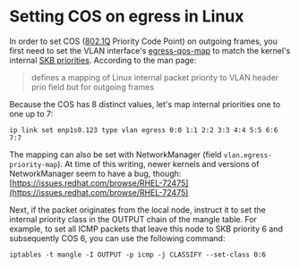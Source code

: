 # Setting COS on egress in Linux

In order to set COS ([802.1Q](https://en.wikipedia.org/wiki/IEEE_802.1Q) Priority Code Point) on outgoing frames, you
first need to set the VLAN interface's [egress-qos-map](https://man7.org/linux/man-pages/man8/ip-link.8.html) to match
the kernel's internal [SKB priorities](https://github.com/torvalds/linux/blob/95ec54a420b8f445e04a7ca0ea8deb72c51fe1d3/include/linux/skbuff.h#L779).
According to the man page:

> defines a mapping of
> Linux internal packet priority to VLAN header prio
> field but for outgoing frames

Because the COS has 8 distinct values, let's map internal priorities one to one up to 7:

```
ip link set enp1s0.123 type vlan egress 0:0 1:1 2:2 3:3 4:4 5:5 6:6 7:7
```

The mapping can also be set with NetworkManager (field `vlan.egress-priority-map`). At time of this writing, newer
kernels and versions of NetworkManager seem to have a bug, though:
[https://issues.redhat.com/browse/RHEL-72475](https://issues.redhat.com/browse/RHEL-72475)


Next, if the packet originates from the local node, instruct it to set the internal priority class in the OUTPUT chain
of the mangle table. For example, to set all ICMP packets that leave this node to SKB priority 6 and subsequently COS 6,
you can use the following command:

```
iptables -t mangle -I OUTPUT -p icmp -j CLASSIFY --set-class 0:6
```
